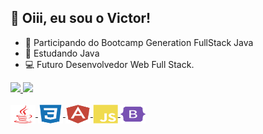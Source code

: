  ## 👋 Oiii, eu sou o Victor!

- 🌱 Participando do Bootcamp Generation FullStack Java
- 🎯 Estudando Java 
- 💻 Futuro Desenvolvedor Web Full Stack.



 <div>
    <a href="https://github.com/vxtxbryan">
    <img height="180em" src="https://github-readme-stats.vercel.app/api?username=vxtxbryan&show_icons=true&theme=dark&include_all_commits=true&count_private=true"/>
    <img height="160em" src="https://github-readme-stats.vercel.app/api/top-langs/?username=vxtxbryan&layout=compact&langs_count=16&theme=dark"/>     
 </div>
 <div style="display: inline_block"><br>
 <img align="center" alt="Victor-Java" height="30" width="40" src="https://github.com/devicons/devicon/blob/master/icons/java/java-plain.svg">
 <img align="center" alt="Victor-CSS3" height="30" width="40" src="https://github.com/devicons/devicon/blob/master/icons/css3/css3-plain.svg">
 <img align="center" alt="Victor-AngularJS" height="30" width="40" src="https://github.com/devicons/devicon/blob/master/icons/angularjs/angularjs-plain.svg">
 <img align="center" alt="Victor-JavaScript" height="30" width="40" src="https://github.com/devicons/devicon/blob/master/icons/javascript/javascript-plain.svg">
 <img align="center" alt="Victor-BootStrap" height="30" width="40" src="https://github.com/devicons/devicon/blob/master/icons/bootstrap/bootstrap-plain.svg">

  ##
